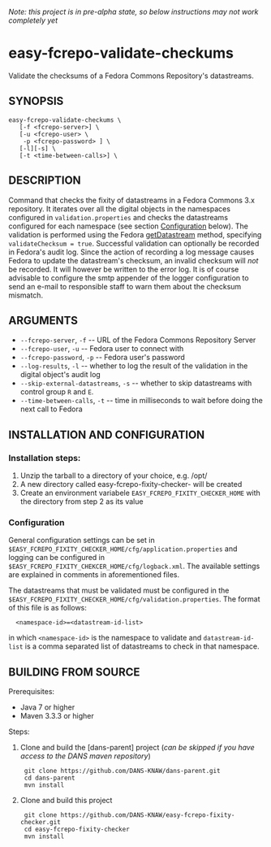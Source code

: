 *Note: this project is in pre-alpha state, so below instructions may not work completely yet*

easy-fcrepo-validate-checkums
=============================

Validate the checksums of a Fedora Commons Repository's datastreams.

SYNOPSIS
--------

    easy-fcrepo-validate-checkums \
       [-f <fcrepo-server>] \
       [-u <fcrepo-user> \
        -p <fcrepo-password> ] \
       [-l][-s] \
       [-t <time-between-calls>] \

DESCRIPTION
-----------

Command that checks the fixity of datastreams in a Fedora Commons 3.x repository. It iterates over all the digital objects
in the namespaces configured in ``validation.properties`` and checks the datastreams configured for each namespace (see
section [Configuration](#configuration) below). The validation is performed using the Fedora [getDatastream] method,
specifying ``validateChecksum = true``. Successful validation can optionally be recorded in Fedora's audit log. Since the
action of recording a log message causes Fedora to update the datastream's checksum, an invalid checksum will *not* be
recorded. It will however be written to the error log. It is of course advisable to configure the smtp appender of the 
logger configuration to send an e-mail to responsible staff to warn them about the checksum mismatch.

ARGUMENTS
---------

* ``--fcrepo-server``, ``-f`` -- URL of the Fedora Commons Repository Server
* ``--fcrepo-user``, ``-u`` -- Fedora user to connect with
* ``--fcrepo-password``, ``-p`` -- Fedora user's password
* ``--log-results``, ``-l`` -- whether to log the result of the validation in the digital object's audit log
* ``--skip-external-datastreams``, ``-s`` -- whether to skip datastreams with control group ``R`` and ``E``.
* ``--time-between-calls``, ``-t`` -- time in milliseconds to wait before doing the next call to Fedora


INSTALLATION AND CONFIGURATION
------------------------------

### Installation steps:

1. Unzip the tarball to a directory of your choice, e.g. /opt/
2. A new directory called easy-fcrepo-fixity-checker-<version> will be created
3. Create an environment variabele ``EASY_FCREPO_FIXITY_CHECKER_HOME`` with the directory from step 2 as its value


### Configuration

General configuration settings can be set in ``$EASY_FCREPO_FIXITY_CHECKER_HOME/cfg/application.properties`` 
and logging can be configured in ``$EASY_FCREPO_FIXITY_CHEKCER_HOME/cfg/logback.xml``. The available settings are 
explained in comments in aforementioned files.

The datastreams that must be validated must be configured in the ``$EASY_FCREPO_FIXITY_CHECKER_HOME/cfg/validation.properties``.
The format of this file is as follows:

      <namespace-id>=<datastream-id-list>
      
in which ``<namespace-id>`` is the namespace to validate and ``datastream-id-list`` is a comma separated list of datastreams
to check in that namespace.


BUILDING FROM SOURCE
--------------------

Prerequisites:

* Java 7 or higher
* Maven 3.3.3 or higher
 
Steps:

1. Clone and build the [dans-parent] project (*can be skipped if you have access to the DANS maven repository*)
      
        git clone https://github.com/DANS-KNAW/dans-parent.git
        cd dans-parent
        mvn install
2. Clone and build this project

        git clone https://github.com/DANS-KNAW/easy-fcrepo-fixity-checker.git
        cd easy-fcrepo-fixity-checker
        mvn install
        
[getDatastream]: https://wiki.duraspace.org/display/FEDORA38/REST+API#RESTAPI-getDatastream
